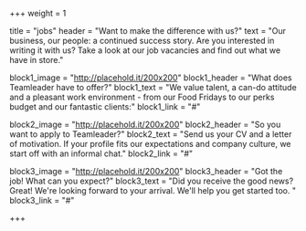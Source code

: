 +++
weight = 1

title = "jobs"
header = "Want to make the difference with us?"
text = "Our business, our people: a continued success story. Are you interested in writing it with us? Take a look at our job vacancies and find out what we have in store."

block1_image = "http://placehold.it/200x200"
block1_header = "What does Teamleader have to offer?"
block1_text = "We value talent, a can-do attitude and a pleasant work environment - from our Food Fridays to our perks budget and our fantastic clients:"
block1_link = "#"

block2_image = "http://placehold.it/200x200"
block2_header = "So you want to apply to Teamleader?"
block2_text = "Send us your CV and a letter of motivation. If your profile fits our expectations and company culture, we start off with an informal chat."
block2_link = "#"

block3_image = "http://placehold.it/200x200"
block3_header = "Got the job! What can you expect?"
block3_text = "Did you receive the good news? Great! We're looking forward to your arrival. We'll help you get started too. "
block3_link = "#"

+++
